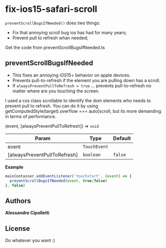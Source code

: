 # fix-ios15-safari-scroll

<code>preventScrollBugsIfNeeded()</code> does two things:
* Fix that annoying scroll bug ios has had for many years;
* Prevent pull to refresh whan needed;

Get the code from preventScrollBugsIfNeeded.ts


## preventScrollBugsIfNeeded
* This fixes an annoying iOS15+ behavior on apple devices.
* Prevents pull-to-refresh if the element you are pulling down has a scroll.
* If <code>alwaysPreventPullToRefresh = true</code> ... prevents pull-to-refresh no matter where are you touching the screen.

I used a css class scrollable to identify the dom elements who needs to prevent pull to refresh.
You can do it by using getComputedStyle(target).overflow === auto\|scroll, but its more demanding in terms of performance.

(event, [alwaysPreventPullToRefresh]) ⇒ <code>void</code>

| Param | Type | Default |
| --- | --- | --- |
| event | <code>TouchEvent</code> |  |
| [alwaysPreventPullToRefresh] | <code>boolean</code> | <code>false</code> |

**Example**  
```js
mainContainer.addEventListener('touchstart', (event) => {
  preventScrollBugsIfNeeded(event, true|false)
}, false)
```


## Authors

**Alessandro Cipolletti**

## License

Do whatever you want :)
